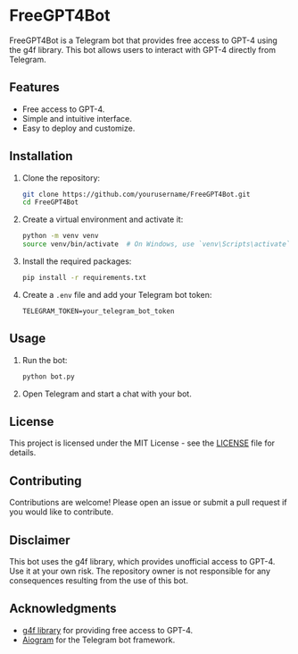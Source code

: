 # FreeGPT4Bot

FreeGPT4Bot is a Telegram bot that provides free access to GPT-4 using the g4f library. This bot allows users to interact with GPT-4 directly from Telegram.

## Features

- Free access to GPT-4.
- Simple and intuitive interface.
- Easy to deploy and customize.

## Installation

1. Clone the repository:

    ```bash
    git clone https://github.com/yourusername/FreeGPT4Bot.git
    cd FreeGPT4Bot
    ```

2. Create a virtual environment and activate it:

    ```bash
    python -m venv venv
    source venv/bin/activate  # On Windows, use `venv\Scripts\activate`
    ```

3. Install the required packages:

    ```bash
    pip install -r requirements.txt
    ```

4. Create a `.env` file and add your Telegram bot token:

    ```plaintext
    TELEGRAM_TOKEN=your_telegram_bot_token
    ```

## Usage

1. Run the bot:

    ```bash
    python bot.py
    ```

2. Open Telegram and start a chat with your bot.

## License

This project is licensed under the MIT License - see the [LICENSE](LICENSE) file for details.

## Contributing

Contributions are welcome! Please open an issue or submit a pull request if you would like to contribute.

## Disclaimer

This bot uses the g4f library, which provides unofficial access to GPT-4. Use it at your own risk. The repository owner is not responsible for any consequences resulting from the use of this bot.

## Acknowledgments

- [g4f library](https://github.com/yourusername/g4f) for providing free access to GPT-4.
- [Aiogram](https://github.com/aiogram/aiogram) for the Telegram bot framework.